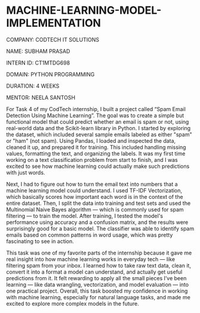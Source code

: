 # MACHINE-LEARNING-MODEL-IMPLEMENTATION

COMPANY: CODTECH IT SOLUTIONS

NAME: SUBHAM PRASAD

INTERN ID: CT1MTDG698

DOMAIN: PYTHON PROGRAMMING

DURATION: 4 WEEKS

MENTOR: NEELA SANTOSH

For Task 4 of my CodTech internship, I built a project called “Spam Email Detection Using Machine Learning”. The goal was to create a simple but functional model that could predict whether an email is spam or not, using real-world data and the Scikit-learn library in Python. I started by exploring the dataset, which included several sample emails labeled as either "spam" or "ham" (not spam). Using Pandas, I loaded and inspected the data, cleaned it up, and prepared it for training. This included handling missing values, formatting the text, and organizing the labels. It was my first time working on a text classification problem from start to finish, and I was excited to see how machine learning could actually make such predictions with just words.

Next, I had to figure out how to turn the email text into numbers that a machine learning model could understand. I used TF-IDF Vectorization, which basically scores how important each word is in the context of the entire dataset. Then, I split the data into training and test sets and used the Multinomial Naive Bayes algorithm — which is commonly used for spam filtering — to train the model. After training, I tested the model's performance using accuracy and a confusion matrix, and the results were surprisingly good for a basic model. The classifier was able to identify spam emails based on common patterns in word usage, which was pretty fascinating to see in action.

This task was one of my favorite parts of the internship because it gave me real insight into how machine learning works in everyday tech — like filtering spam from your inbox. I learned how to take raw text data, clean it, convert it into a format a model can understand, and actually get useful predictions from it. It felt rewarding to apply all the small pieces I’ve been learning — like data wrangling, vectorization, and model evaluation — into one practical project. Overall, this task boosted my confidence in working with machine learning, especially for natural language tasks, and made me excited to explore more complex models in the future.

